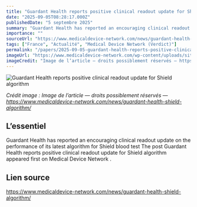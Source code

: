 ```yaml
---
title: "Guardant Health reports positive clinical readout update for Shield algorithm"
date: "2025-09-05T08:28:17.000Z"
publishedDate: "5 septembre 2025"
summary: "Guardant Health has reported an encouraging clinical readout update on the performance of its latest algorithm for Shield blood test The post Guardant Health reports positive clinical readout update for Shield algorithm appeared first on Medical Device Network ."
importance: ""
sourceUrl: "https://www.medicaldevice-network.com/news/guardant-health-shield-algorithm/"
tags: ["France", "Actualité", "Medical Device Network (Verdict)"]
permalink: "/papers/2025-09-05-guardant-health-reports-positive-clinical-readout-update-for-shield-algorithm"
imageUrl: "https://www.medicaldevice-network.com/wp-content/uploads/sites/23/2025/09/Guardian-shutterstock_2248148893.jpg"
imageCredit: "Image de l’article — droits possiblement réservés — https://www.medicaldevice-network.com/news/guardant-health-shield-algorithm/"
---
```


![Guardant Health reports positive clinical readout update for Shield algorithm](https://www.medicaldevice-network.com/wp-content/uploads/sites/23/2025/09/Guardian-shutterstock_2248148893.jpg)

*Crédit image : Image de l’article — droits possiblement réservés — https://www.medicaldevice-network.com/news/guardant-health-shield-algorithm/*

## L’essentiel

Guardant Health has reported an encouraging clinical readout update on the performance of its latest algorithm for Shield blood test The post Guardant Health reports positive clinical readout update for Shield algorithm appeared first on Medical Device Network .

## Lien source

https://www.medicaldevice-network.com/news/guardant-health-shield-algorithm/

